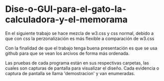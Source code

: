 # Dise-o-GUI-para-el-gato-la-calculadora-y-el-memorama
En el siguiente trabajo se hace mezcla de w3.css y css normal, debido a que con css la perzonalización es más flexible a comparación de w3.css

Con la finalidad de que el trabajo tenga buena presentación es que se usa github para que se vean los arcivos de forma más ordenada.

Las pruebas de cada programa están en sus respectivas carpetas, las cuales son capturas de pantalla para visualizar el diseño.
Cada evidencia o captura de pantalla se llama 'demostracion' y van enumeradas.